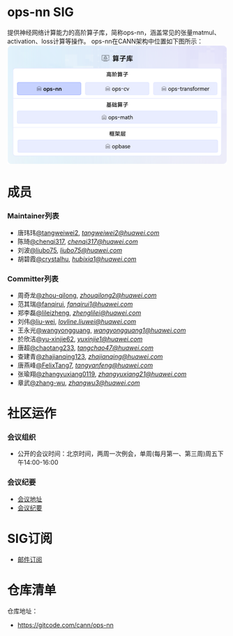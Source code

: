 # ops-nn SIG
提供神经网络计算能力的高阶算子库，简称ops-nn，涵盖常见的张量matmul、activation、loss计算等操作。 ops-nn在CANN架构中位置如下图所示：
![alt text](image.png)

# 成员

### Maintainer列表
- 唐玮玮[@tangweiwei2](https://gitcode.com/tangweiwei2), *tangweiwei2@huawei.com*
- 陈琦[@chenqi317](https://gitcode.com/chenqi317), *chenqi317@huawei.com*
- 刘波[@liubo75](https://gitcode.com/liubo75), *liubo75@huawei.com*
- 胡碧霞[@crystalhu](https://gitcode.com/crystalhu), *hubixia1@huawei.com*

### Committer列表
- 周奇龙[@zhou-qilong](https://gitcode.com/zhou-qilong), *zhouqilong2@huawei.com*
- 范其瑞[@fanqirui](https://gitcode.com/fanqirui), *fanqirui1@huawei.com*
- 郑李磊[@lileizheng](https://gitcode.com/lileizheng), *zhenglilei@huawei.com*
- 刘伟[@liu-wei](https://gitcode.com/liu-wei), *lovline.liuwei@huawei.com*
- 王永光[@wangyongguang](https://gitcode.com/wangyongguan), *wangyongguang1@huawei.com*
- 於欣洁[@yu-xinjie62](https://gitcode.com/yu-xinjie62), *yuxinjie1@huawei.com*
- 唐超[@chaotang233](https://gitcode.com/chaotang233), *tangchao47@huawei.com*
- 查建青[@zhajianqing123](https://gitcode.com/zhajianqing123), *zhajianqing@huawei.com*
- 唐燕峰[@FelixTang7](https://gitcode.com/FelixTang7), *tangyanfeng@huawei.com*
- 张瑜翔[@zhangyuxiang0119](https://gitcode.com/zhangyuxiang0119), *zhangyuxiang21@huawei.com*
- 章武[@zhang-wu](https://gitcode.com/zhang-wu), *zhangwu3@huawei.com*

# 社区运作

### 会议组织

- 公开的会议时间：北京时间，两周一次例会，单周(每月第一、第三周)周五下午14:00-16:00

### 会议纪要

- [会议地址](https://meeting.osinfra.cn/cann/)
- [会议纪要](https://etherpad.meeting.osinfra.cn/p/sig-ops-nn)

# SIG订阅

- [邮件订阅](https://mailweb.cann.osinfra.cn/mailman3/lists/ops-nn.cann.osinfra.cn/)

# 仓库清单

仓库地址：
- https://gitcode.com/cann/ops-nn